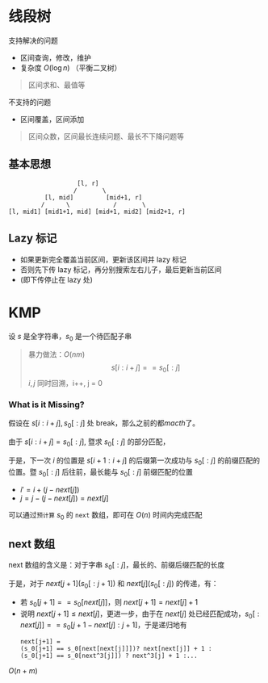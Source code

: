 # 线段树
支持解决的问题
- 区间查询，修改，维护
- 复杂度 $O(\log n)$ （平衡二叉树）
> 区间求和、最值等

不支持的问题
- 区间覆盖，区间添加
> 区间众数，区间最长连续问题、最长不下降问题等
## 基本思想
```
                   [l, r]
                  /       \
          [l, mid]         [mid+1, r]
         /      \            /       \
[l, mid1] [mid1+1, mid] [mid+1, mid2] [mid2+1, r]
```

## Lazy 标记
- 如果更新完全覆盖当前区间，更新该区间并 lazy 标记
- 否则先下传 lazy 标记，再分别搜索左右儿子，最后更新当前区间
- (即下传停止在 lazy 处)

# KMP
设 $s$ 是全字符串，$s_0$ 是一个待匹配子串
> 暴力做法：$O(nm)$
> $$s[i:i+j] == s_0[:j]$$
> $i,j$ 同时回溯，i++, j = 0

### What is it Missing?
假设在 $s[i: i+j], s_0[:j]$ 处 break，那么之前的都*macth*了。


由于 $s[i: i+j] = s_0[:j]$, 暨求 $s_0[:j]$ 的部分匹配，

于是，下一次 $i$ 的位置是 $s[i+1:i+j]$ 的后缀第一次成功与 $s_0[:j]$ 的前缀匹配的位置。暨 $s_0[:j]$ 后往前，最长能与 $s_0[:j]$ 前缀匹配的位置
- $i' = i + (j - next[j])$
- $j = j - (j - next[j]) = next[j]$


可以通过`预计算` $s_0$ 的 `next` 数组，即可在 $O(n)$ 时间内完成匹配

## next 数组
next 数组的含义是：对于字串 $s_0[:j]$，最长的、前缀后缀匹配的长度

于是，对于 $next[j+1]$($s_0[:j+1]$) 和 $next[j]$($s_0[:j]$) 的传递，有：
- 若 $s_0[j+1] == s_0[next[j]]$，则 $next[j+1] = next[j] + 1$
- 说明 $next[j+1] \leq next[j]$，更进一步，由于在 $next[j]$ 处已经匹配成功，$s_0[:next[j]] == s_0[j+1 - next[j] :j+1]$，于是递归地有
  ```
  next[j+1] = 
  (s_0[j+1] == s_0[next[next[j]]])? next[next[j]] + 1 : 
  (s_0[j+1] == s_0[next^3[j]]) ? next^3[j] + 1 :...
  ```

$O(n + m)$